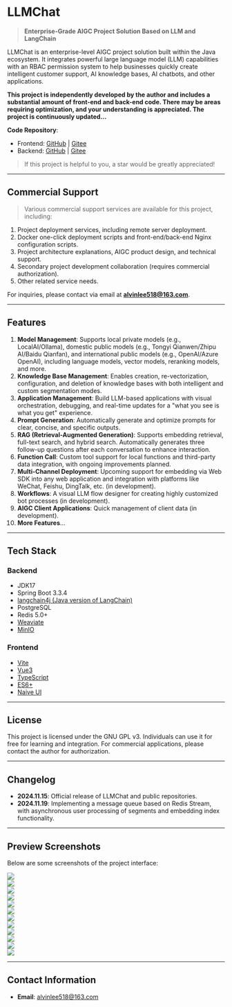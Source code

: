 # LLMChat

> **Enterprise-Grade AIGC Project Solution Based on LLM and LangChain**

LLMChat is an enterprise-level AIGC project solution built within the Java ecosystem. It integrates powerful large language model (LLM) capabilities with an RBAC permission system to help businesses quickly create intelligent customer support, AI knowledge bases, AI chatbots, and other applications.

**This project is independently developed by the author and includes a substantial amount of front-end and back-end code. There may be areas requiring optimization, and your understanding is appreciated. The project is continuously updated...**

**Code Repository**:

- Frontend: [GitHub](https://github.com/chubin518/llmchat-ui) | [Gitee](https://gitee.com/chubin518/llmchat-ui)
- Backend: [GitHub](https://github.com/chubin518/llmchat) | [Gitee](https://gitee.com/chubin518/llmchat)

> If this project is helpful to you, a star would be greatly appreciated!

---

## Commercial Support

> Various commercial support services are available for this project, including:

1. Project deployment services, including remote server deployment.
2. Docker one-click deployment scripts and front-end/back-end Nginx configuration scripts.
3. Project architecture explanations, AIGC product design, and technical support.
4. Secondary project development collaboration (requires commercial authorization).
5. Other related service needs.

For inquiries, please contact via email at **alvinlee518@163.com**.

---

## Features

1. **Model Management**: Supports local private models (e.g., LocalAI/Ollama), domestic public models (e.g., Tongyi Qianwen/Zhipu AI/Baidu Qianfan), and international public models (e.g., OpenAI/Azure OpenAI), including language models, vector models, reranking models, and more.
2. **Knowledge Base Management**: Enables creation, re-vectorization, configuration, and deletion of knowledge bases with both intelligent and custom segmentation modes.
3. **Application Management**: Build LLM-based applications with visual orchestration, debugging, and real-time updates for a "what you see is what you get" experience.
4. **Prompt Generation**: Automatically generate and optimize prompts for clear, concise, and specific outputs.
5. **RAG (Retrieval-Augmented Generation)**: Supports embedding retrieval, full-text search, and hybrid search. Automatically generates three follow-up questions after each conversation to enhance interaction.
6. **Function Call**: Custom tool support for local functions and third-party data integration, with ongoing improvements planned.
7. **Multi-Channel Deployment**: Upcoming support for embedding via Web SDK into any web application and integration with platforms like WeChat, Feishu, DingTalk, etc. (in development).
8. **Workflows**: A visual LLM flow designer for creating highly customized bot processes (in development).
9. **AIGC Client Applications**: Quick management of client data (in development).
10. **More Features**...

---

## Tech Stack

### Backend

- JDK17
- Spring Boot 3.3.4
- [langchain4j (Java version of LangChain)](https://github.com/langchain4j/langchain4j)
- PostgreSQL
- Redis 5.0+
- [Weaviate](https://weaviate.io/developers/weaviate)
- [MinIO](https://min.io/docs/minio/container/index.html)

### Frontend

- [Vite](https://vitejs.dev/)
- [Vue3](https://v3.vuejs.org/)
- [TypeScript](https://www.typescriptlang.org/)
- [ES6+](http://es6.ruanyifeng.com/)
- [Naive UI](https://www.naiveui.com/)

---

## License

This project is licensed under the GNU GPL v3. Individuals can use it for free for learning and integration. For commercial applications, please contact the author for authorization.

---

## Changelog

- **2024.11.15**: Official release of LLMChat and public repositories.
- **2024.11.19**: Implementing a message queue based on Redis Stream, with asynchronous user processing of segments and embedding index functionality.

---

## Preview Screenshots

Below are some screenshots of the project interface:

![](docs/imgs/model.jpg)  
![](docs/imgs/dataset_list.jpg)  
![](docs/imgs/dataset_embedding.jpg)  
![](docs/imgs/dataset_datastruct.jpg)  
![](docs/imgs/dataset_rule.jpg)  
![](docs/imgs/dataset_detail.jpg)  
![](docs/imgs/dataset_paragraph.jpg)  
![](docs/imgs/dataset_testing.jpg)  
![](docs/imgs/app_prompt.jpg)  
![](docs/imgs/app_list.jpg)  
![](docs/imgs/app_detail.jpg)  
![](docs/imgs/app_preview.jpg)

---

## Contact Information

- **Email**: alvinlee518@163.com
